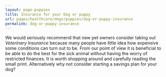 ```yaml
---
layout: page-puppies
title: Insurance for your Dog or puppy
url: pages/healthcare/dogs/puppies/dog-or-puppy-insurance
permalink: dog-or-puppy-insurance 
---
```


We would seriously recommend that new pet owners consider taking out _Veterinary Insurance_ because many people have little idea how expensive some conditions can turn out to be. From our point of view it is beneficial to be able to do the best for the sick animal without having the worry of restricted finances. It is worth shopping around and carefully reading the small print. Alternatively why not consider starting a savings plan for your dog?

